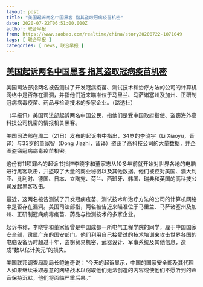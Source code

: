 ```yaml
---
layout: post
title: "美国起诉两名中国黑客 指其盗取冠病疫苗机密"
date: 2020-07-22T06:51:00.000Z
author: 联合早报
from: https://www.zaobao.com/realtime/china/story20200722-1071049
tags: [ 联合早报 ]
categories: [ news, 联合早报 ]
---
```

<!--1595400660000-->
[美国起诉两名中国黑客 指其盗取冠病疫苗机密](https://www.zaobao.com/realtime/china/story20200722-1071049)
------

<div>
<div class="figure-media"><img class="img-fluid lazyload" data-src="https://www.zaobao.com.sg/sites/default/files/styles/article_large_full/public/images/202007/20200722/2020-04-01t142051z_1918487869_rc2qvf9w0q_33869880.jpg?itok=8VRyLdZ3" title="美国司法部指两名被告测试了开发冠病疫苗、测试技术和治疗方法的公司的计算机网络中是否存在漏洞，并指他们近来瞄准位于马里兰、马萨诸塞州及加州、正研制冠病病毒疫苗、药品与检测技术的多家企业。（路透社） " alt src="https://www.zaobao.com.sg/sites/default/files/styles/article_large_full/public/images/202007/20200722/2020-04-01t142051z_1918487869_rc2qvf9w0q_33869880.jpg?itok=8VRyLdZ3" referrerpolicy="no-referrer"></div><figcaption>美国司法部指两名被告测试了开发冠病疫苗、测试技术和治疗方法的公司的计算机网络中是否存在漏洞，并指他们近来瞄准位于马里兰、马萨诸塞州及加州、正研制冠病病毒疫苗、药品与检测技术的多家企业。（路透社） </figcaption><p>（早报讯）美国司法部起诉两名中国公民，指他们是受中国政府指使、盗窃海外高科技公司机密的情报机关黑客。</p><p>美国司法部在周二（21日）发布的起诉书中指出，34岁的李晓宇（Li Xiaoyu，音译）与33岁的董家智（Dong Jiazhi，音译）盗窃了高科技公司的大量数据，并企图盗窃冠病病毒疫苗机密。</p><p>这份有11项罪名的起诉书指控李晓宇和董家志从10多年前就开始对世界各地的电脑进行黑客攻击，并盗取了大量的商业秘密以及其他数据。他们被控对美国、澳大利亚、比利时、德国、日本、立陶宛、荷兰、西班牙、韩国、瑞典和英国的高科技公司发起黑客攻击。</p><section id="imu"><div id="dfp-ad-imu1-wrapper" class="dfp-tag-wrapper"><div id="dfp-ad-imu1" class="dfp-tag-wrapper"></div></div></section><p>最近，这两名被告测试了开发冠病疫苗、测试技术和治疗方法的公司的计算机网络中是否存在漏洞。美国司法部指，两名被告近来瞄准位于马里兰、马萨诸塞州及加州、正研制冠病病毒疫苗、药品与检测技术的多家企业。</p><p>起诉书称，李晓宇和董家智曾是中国成都一所电气工程学院的同学，雇于中国国家安全部，隶属广东的国安部门。他们利用自己接受过的技术培训来攻击世界各国的电脑设备历时超过十年，盗窃贸易机密、武器设计、军事系统及其他信息，造成“数以亿计美元”的损失。</p><p>美国联邦调查局副局长鲍迪奇说：“今天的起诉显示，中国的国家安全部及其代理人如果继续采取恶意的网络战术以窃取他们无法创造的内容或使他们不愿听到的声音保持沉默，他们将面临严重后果。”</p><div id="innity-in-post"></div><div id="dfp-ad-midarticlespecial-wrapper" class="dfp-tag-wrapper"><div id="dfp-ad-midarticlespecial" class="dfp-tag-wrapper"></div></div>
</div>
